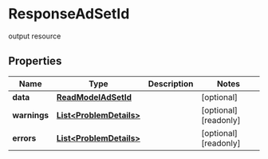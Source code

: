 

# ResponseAdSetId

output resource

## Properties

Name | Type | Description | Notes
------------ | ------------- | ------------- | -------------
**data** | [**ReadModelAdSetId**](ReadModelAdSetId.md) |  |  [optional]
**warnings** | [**List&lt;ProblemDetails&gt;**](ProblemDetails.md) |  |  [optional] [readonly]
**errors** | [**List&lt;ProblemDetails&gt;**](ProblemDetails.md) |  |  [optional] [readonly]



